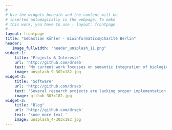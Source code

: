 ```yaml
---
#
# Use the widgets beneath and the content will be
# inserted automagically in the webpage. To make
# this work, you have to use › layout: frontpage
#
layout: frontpage
title: "Sebastian Köhler - Bioinformatics@Charité Berlin"
header:
   image_fullwidth: "header_unsplash_11.png"
widget-1:
    title: "Projects & Interests"
    url: 'http://github.com/drseb'
    text: 'My current work focusses on semantic integration of biological data, with a special focus on...'
    image: unsplash_9-302x182.jpg
widget-2:
    title: "Software"
    url: 'http://github.com/drseb'
    text: 'Several research projects are lacking proper implementation...'
    image: github-303x182.jpg
widget-3:
    title: "Blog"
    url: 'http://github.com/drseb'
    text: 'some more text '
    image: unsplash_4-303x182.jpg
---
```


